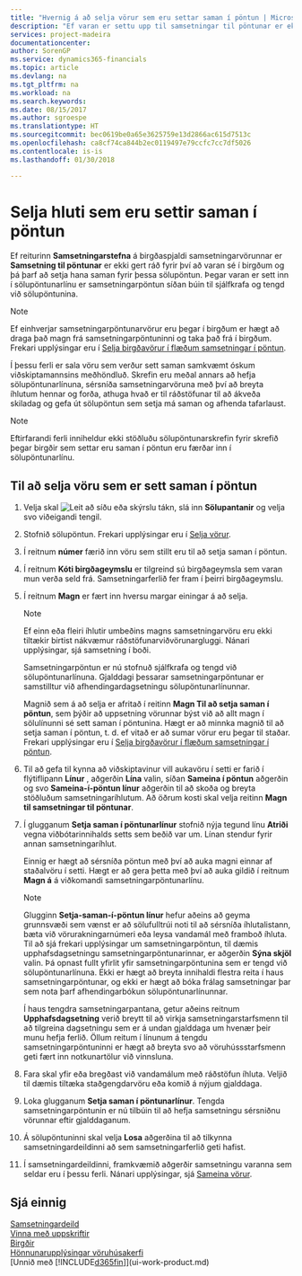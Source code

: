 ```yaml
---
title: "Hvernig á að selja vörur sem eru settar saman í pöntun | Microsoft Docs"
description: "Ef varan er settu upp til samsetningar til pöntunar er ekki gert ráð fyrir því að varan sé í birgðum og þá þarf að setja hana saman fyrir þessa sölupöntun. Þegar varan er sett inn í sölupöntunarlínu er samsetningarpöntun síðan búin til sjálfkrafa og tengd við sölupöntunina."
services: project-madeira
documentationcenter: 
author: SorenGP
ms.service: dynamics365-financials
ms.topic: article
ms.devlang: na
ms.tgt_pltfrm: na
ms.workload: na
ms.search.keywords: 
ms.date: 08/15/2017
ms.author: sgroespe
ms.translationtype: HT
ms.sourcegitcommit: bec0619be0a65e3625759e13d2866ac615d7513c
ms.openlocfilehash: ca8cf74ca844b2ec0119497e79ccfc7cc7df5026
ms.contentlocale: is-is
ms.lasthandoff: 01/30/2018

---
```

# <a name="sell-items-assembled-to-order"></a>Selja hluti sem eru settir saman í pöntun
Ef reiturinn **Samsetningarstefna** á birgðaspjaldi samsetningarvörunnar er **Samsetning til pöntunar** er ekki gert ráð fyrir því að varan sé í birgðum og þá þarf að setja hana saman fyrir þessa sölupöntun. Þegar varan er sett inn í sölupöntunarlínu er samsetningarpöntun síðan búin til sjálfkrafa og tengd við sölupöntunina.  

> [!NOTE]  
>  Ef einhverjar samsetningarpöntunarvörur eru þegar í birgðum er hægt að draga það magn frá samsetningarpöntuninni og taka það frá í birgðum. Frekari upplýsingar eru í [Selja birgðavörur í flæðum samsetningar í pöntun](assembly-how-to-sell-assemble-to-order-items-and-inventory-items-together.md).  

Í þessu ferli er sala vöru sem verður sett saman samkvæmt óskum viðskiptamannsins meðhöndluð. Skrefin eru meðal annars að hefja sölupöntunarlínuna, sérsníða samsetningarvöruna með því að breyta íhlutum hennar og forða, athuga hvað er til ráðstöfunar til að ákveða skiladag og gefa út sölupöntun sem setja má saman og afhenda tafarlaust.  

> [!NOTE]  
>  Eftirfarandi ferli inniheldur ekki stöðluðu sölupöntunarskrefin fyrir skrefið þegar birgðir sem settar eru saman í pöntun eru færðar inn í sölupöntunarlínu.  

## <a name="to-sell-an-item-that-is-assembled-to-order"></a>Til að selja vöru sem er sett saman í pöntun  
1.  Velja skal ![Leit að síðu eða skýrslu](media/ui-search/search_small.png "Leit að síðu eða skýrslu táknið") tákn, slá inn  **Sölupantanir** og velja svo viðeigandi tengil.  
2.  Stofnið sölupöntun. Frekari upplýsingar eru í [Selja vörur](sales-how-sell-products.md).  
3.  Í reitnum **númer** færið inn vöru sem stillt eru til að setja saman í pöntun.  
4.  Í reitnum **Kóti birgðageymslu** er tilgreind sú birgðageymsla sem varan mun verða seld frá. Samsetningarferlið fer fram í þeirri birgðageymslu.  
5.  Í reitnum **Magn** er fært inn hversu margar einingar á að selja.  

    > [!NOTE]  
    >  Ef einn eða fleiri íhlutir umbeðins magns samsetningarvöru eru ekki tiltækir birtist nákvæmur ráðstöfunarviðvörunargluggi. Nánari upplýsingar, sjá samsetning í boði.  

    Samsetningarpöntun er nú stofnuð sjálfkrafa og tengd við sölupöntunarlínuna. Gjalddagi þessarar samsetningarpöntunar er samstilltur við afhendingardagsetningu sölupöntunarlínunnar.  

    Magnið sem á að selja er afritað í reitinn **Magn Til að setja saman í pöntun**, sem þýðir að uppsetning vörunnar býst við að allt magn í sölulínunni sé sett saman í pöntunina. Hægt er að minnka magnið til að setja saman í pöntun, t. d. ef vitað er að sumar vörur eru þegar til staðar. Frekari upplýsingar eru í [Selja birgðavörur í flæðum samsetningar í pöntun](assembly-how-to-sell-inventory-items-in-assemble-to-order-flows.md).  

6.  Til að gefa til kynna að viðskiptavinur vill aukavöru í setti er farið í flýtiflipann **Línur** , aðgerðin **Lína** valin, síðan **Sameina í pöntun** aðgerðin og svo **Sameina-í-pöntun línur** aðgerðin til að skoða og breyta stöðluðum samsetningaríhlutum. Að öðrum kosti skal velja reitinn **Magn til samsetningar til pöntunar**.  
7.  Í glugganum **Setja saman í pöntunarlínur** stofnið nýja tegund línu **Atriði** vegna viðbótarinnihalds setts sem beðið var um. Línan stendur fyrir annan samsetningaríhlut.  

    Einnig er hægt að sérsníða pöntun með því að auka magni einnar af staðalvöru í setti. Hægt er að gera þetta með því að auka gildið í reitnum **Magn á** á viðkomandi samsetningarpöntunarlínu.  

    > [!NOTE]  
    >  Glugginn **Setja-saman-í-pöntun línur** hefur aðeins að geyma grunnsvæði sem vænst er að sölufulltrúi noti til að sérsníða íhlutalistann, bæta við vörurakningarnúmeri eða leysa vandamál með framboð íhluta. Til að sjá frekari upplýsingar um samsetningarpöntun, til dæmis upphafsdagsetningu samsetningarpöntunarinnar, er aðgerðin **Sýna skjöl** valin. Þá opnast fullt yfirlit yfir samsetningarpöntunina sem er tengd við sölupöntunarlínuna. Ekki er hægt að breyta innihaldi flestra reita í haus samsetningarpöntunar, og ekki er hægt að bóka frálag samsetningar þar sem nota þarf afhendingarbókun sölupöntunarlínunnar.  
    >   
    >  Í haus tengdra samsetningarpantana, getur aðeins reitnum **Upphafsdagsetning** verið breytt til að virkja samsetningarstarfsmenn til að tilgreina dagsetningu sem er á undan gjalddaga um hvenær þeir munu hefja ferlið. Öllum reitum í línunum á tengdu samsetningarpöntuninni er hægt að breyta svo að vöruhússstarfsmenn geti fært inn notkunartölur við vinnsluna.  

8.  Fara skal yfir eða bregðast við vandamálum með ráðstöfun íhluta. Veljið til dæmis tiltæka staðgengdarvöru eða komið á nýjum gjalddaga.  
9. Loka glugganum **Setja saman í pöntunarlínur**. Tengda samsetningarpöntunin er nú tilbúin til að hefja samsetningu sérsniðnu vörunnar eftir gjalddaganum.  
10. Á sölupöntuninni skal velja **Losa** aðgerðina til að tilkynna samsetningardeildinni að sem samsetningarferlið geti hafist.  
11. Í samsetningardeildinni, framkvæmið aðgerðir samsetningu varanna sem seldar eru í þessu ferli. Nánari upplýsingar, sjá [Sameina vörur](assembly-how-to-assemble-items.md).  

## <a name="see-also"></a>Sjá einnig  
[Samsetningardeild](assembly-assemble-items.md)  
[Vinna með uppskriftir](inventory-how-work-BOMs.md)  
[Birgðir](inventory-manage-inventory.md)  
[Hönnunarupplýsingar vöruhúsakerfi](design-details-warehouse-management.md)  
[Unnið með [!INCLUDE[d365fin](includes/d365fin_md.md)]](ui-work-product.md)

